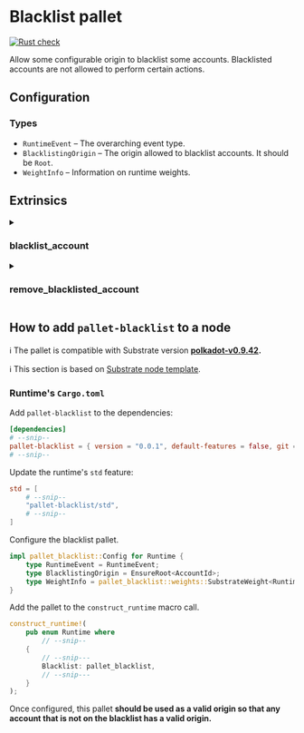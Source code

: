 # Blacklist pallet

[![Rust check](https://github.com/Moliholy/pallet-blacklist/actions/workflows/rust.yml/badge.svg)](https://github.com/Moliholy/pallet-blacklist/actions/workflows/rust.yml)

Allow some configurable origin to blacklist some accounts.
Blacklisted accounts are not allowed to perform certain actions.


## Configuration

### Types
* `RuntimeEvent` – The overarching event type.
* `BlacklistingOrigin` – The origin allowed to blacklist accounts. It should be `Root`.
* `WeightInfo` – Information on runtime weights.

## Extrinsics

<details>
<summary><h3>blacklist_account</h3></summary>

Adds an account to the blacklist. Emits the `AccountBlacklisted` event on success.

### Parameters:
  * `origin` – Origin for the call. It should be Root.
  * `accountId` - The account to blacklist.

### Errors:
  * `AccountAlreadyBlacklisted` - The `accountId` was already blacklisted.
</details>

<details>
<summary><h3>remove_blacklisted_account</h3></summary>

Adds an account to the blacklist. Emits the `BlacklistedAccountRemoved` event on success.

### Parameters:
  * `origin` – Origin for the call. It should be Root.
  * `accountId` - The account to remove from the blacklist.

### Errors:
  * `AccountIsNotBlacklisted` - The `accountId` was not previously blacklisted.
</details>

## How to add `pallet-blacklist` to a node

:information_source: The pallet is compatible with Substrate version **[polkadot-v0.9.42](https://github.com/paritytech/substrate/tree/polkadot-v0.9.42).**

:information_source: This section is based on
[Substrate node template](https://github.com/substrate-developer-hub/substrate-node-template/tree/polkadot-v0.9.42).

### Runtime's `Cargo.toml`

Add `pallet-blacklist` to the dependencies:

```toml
[dependencies]
# --snip--
pallet-blacklist = { version = "0.0.1", default-features = false, git = "https://github.com/Moliholy/pallet-blacklist.git" }
# --snip--
```

Update the runtime's `std` feature:
```toml
std = [
    # --snip--
    "pallet-blacklist/std",
    # --snip--
]
```

Configure the blacklist pallet.
```rust
impl pallet_blacklist::Config for Runtime {
    type RuntimeEvent = RuntimeEvent;
    type BlacklistingOrigin = EnsureRoot<AccountId>;
    type WeightInfo = pallet_blacklist::weights::SubstrateWeight<Runtime>;
}
```

Add the pallet to the `construct_runtime` macro call.
```rust
construct_runtime!(
    pub enum Runtime where
        // --snip--
    {
        // --snip---
        Blacklist: pallet_blacklist,
        // --snip---
    }
);
```

Once configured, this pallet **should be used as a valid origin so that any account that is not on the blacklist has a valid origin.**
